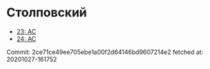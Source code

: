 # Столповский
- [23: AC](23.md)
- [24: AC](24.md)

Commit: 2ce71ce49ee705ebe1a00f2d64146bd9607214e2
 fetched at: 20201027-161752
